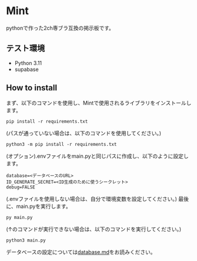 # Mint
pythonで作った2ch専ブラ互換の掲示板です。
## テスト環境
- Python 3.11
- supabase
## How to install
まず、以下のコマンドを使用し、Mintで使用されるライブラリをインストールします。  
```
pip install -r requirements.txt
```
(パスが通っていない場合は、以下のコマンドを使用してください。)  
```
python3 -m pip install -r requirements.txt
```
(オプション).envファイルをmain.pyと同じパスに作成し、以下のように設定します。  
```
database=<データベースのURL>
ID_GENERATE_SECRET=<ID生成のために使うシークレット>
debug=FALSE
```
(.envファイルを使用しない場合は、自分で環境変数を設定してください。)
最後に、main.pyを実行します。
```
py main.py
```
(↑のコマンドが実行できない場合は、以下のコマンドを実行してください。)  
```
python3 main.py
```
データベースの設定については[database.md](database.md)をお読みください。
